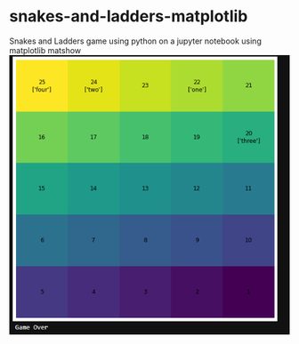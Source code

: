 # snakes-and-ladders-matplotlib
Snakes and Ladders game using python on a jupyter notebook using matplotlib matshow
![alt text](https://github.com/bluelostboi/snakes-and-ladders-matplotlib/blob/main/Capture.PNG?raw=true)

